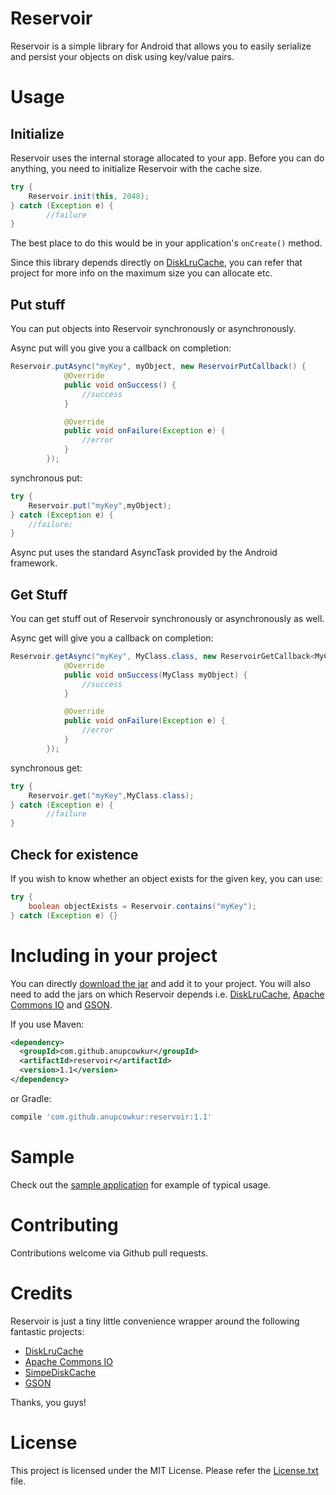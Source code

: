 Reservoir
=========

Reservoir is a simple library for Android that allows you to easily serialize and persist your objects on disk using key/value pairs.

# Usage

## Initialize
Reservoir uses the internal storage allocated to your app. Before you can do anything, you need to initialize Reservoir with the cache size.

```java
try {
    Reservoir.init(this, 2048);
} catch (Exception e) {
        //failure
}
```

The best place to do this would be in your application's `onCreate()` method.

Since this library depends directly on [DiskLruCache](https://github.com/JakeWharton/DiskLruCache), you can refer that project for more info on the maximum size you can allocate etc.

## Put stuff

You can put objects into Reservoir synchronously or asynchronously.

Async put will you give you a callback on completion:

```java
Reservoir.putAsync("myKey", myObject, new ReservoirPutCallback() {
            @Override
            public void onSuccess() {
                //success
            }

            @Override
            public void onFailure(Exception e) {
                //error
            }
        });
```

synchronous put:

```java
try {
    Reservoir.put("myKey",myObject);
} catch (Exception e) {
    //failure;
}
```

Async put uses the standard AsyncTask provided by the Android framework.

## Get Stuff

You can get stuff out of Reservoir synchronously or asynchronously as well.

Async get will give you a callback on completion:

```java
Reservoir.getAsync("myKey", MyClass.class, new ReservoirGetCallback<MyClass>() {
            @Override
            public void onSuccess(MyClass myObject) {
                //success
            }

            @Override
            public void onFailure(Exception e) {
                //error
            }
        });
```

synchronous get:

```java
try {
    Reservoir.get("myKey",MyClass.class);
} catch (Exception e) {
        //failure
}
```

## Check for existence

If you wish to know whether an object exists for the given key, you can use:

```java
try {
    boolean objectExists = Reservoir.contains("myKey");
} catch (Exception e) {}
```
# Including in your project

You can directly [download the jar](https://github.com/anupcowkur/Reservoir/releases/download/v1.0/reservoir-1.0.jar) and add it to your project. You will also need to add the jars on which Reservoir depends i.e. [DiskLruCache](https://github.com/anupcowkur/Reservoir/releases/download/v1.0/disklrucache-2.0.2.jar), [Apache Commons IO](https://github.com/anupcowkur/Reservoir/releases/download/v1.0/commons-io-2.4.jar) and [GSON](https://github.com/anupcowkur/Reservoir/releases/download/v1.0/gson-2.2.4.jar).

If you use Maven:

```xml
<dependency>
  <groupId>com.github.anupcowkur</groupId>
  <artifactId>reservoir</artifactId>
  <version>1.1</version>
</dependency>
```

or Gradle:

```groovy
compile 'com.github.anupcowkur:reservoir:1.1'
```

# Sample
Check out the [sample application](https://github.com/anupcowkur/Reservoir/tree/master/Sample) for example of typical usage.

# Contributing
Contributions welcome via Github pull requests.

# Credits
Reservoir is just a tiny little convenience wrapper around the following fantastic projects:

- [DiskLruCache](https://github.com/JakeWharton/DiskLruCache)
- [Apache Commons IO](http://commons.apache.org/proper/commons-io/)
- [SimpeDiskCache](https://github.com/fhucho/simple-disk-cache)
- [GSON](https://code.google.com/p/google-gson/)

Thanks, you guys!

# License
This project is licensed under the MIT License. Please refer the [License.txt](https://github.com/anupcowkur/Reservoir/blob/master/License.txt) file.



